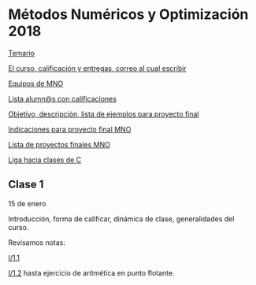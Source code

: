 # Métodos Numéricos y Optimización 2018

[Temario](https://www.dropbox.com/s/je8py3q0623u7jk/TEMARIO_MNO.pdf?dl=0)

[El curso, calificación y entregas, correo al cual escribir](https://www.dropbox.com/s/j4duvz17oxm70ts/Curso_MNO.pdf?dl=0)

[Equipos de MNO](https://www.dropbox.com/s/751kwt2ibuummvk/equipos_solo_claves.txt?dl=0)

[Lista alumn@s con calificaciones](https://www.dropbox.com/s/7istu5rzfa4zlol/salon_pf_103.xlsx?dl=0)

[Objetivo, descripción, lista de ejemplos para proyecto final](proyecto_final)

[Indicaciones para proyecto final MNO](proyecto_final/indicaciones)

[Lista de proyectos finales MNO](proyecto_final/proyectos)

[Liga hacia clases de C](https://github.com/ITAM-DS/analisis-numerico-computo-cientifico/tree/master/C)

## Clase 1

15 de enero

Introducción, forma de calificar, dinámica de clase, generalidades del curso.

Revisamos notas: 

[I/1.1](https://www.dropbox.com/s/0q8l0w7mgckqz7p/1.1Analisis_numerico_y_computo_cientifico.pdf?dl=0)

[I/1.2](https://www.dropbox.com/s/9fsupm3bhwmv7cb/1.2.Sistema_de_punto_flotante.pdf?dl=0) hasta ejercicio de aritmética en punto flotante.

